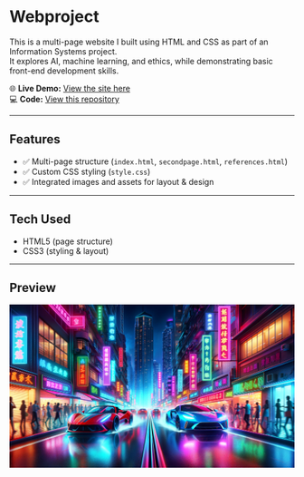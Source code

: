 # Webproject

This is a multi-page website I built using HTML and CSS as part of an Information Systems project.  
It explores AI, machine learning, and ethics, while demonstrating basic front-end development skills.

🌐 **Live Demo:** [View the site here](https://spdt918-cell.github.io/webproject/)  
💻 **Code:** [View this repository](https://github.com/spdt918-cell/webproject)

---

## Features
- ✅ Multi-page structure (`index.html`, `secondpage.html`, `references.html`)  
- ✅ Custom CSS styling (`style.css`)  
- ✅ Integrated images and assets for layout & design  

---

## Tech Used
- HTML5 (page structure)  
- CSS3 (styling & layout)  

---

## Preview
![Homepage Screenshot](images/Neon%20City%201.jpeg)
